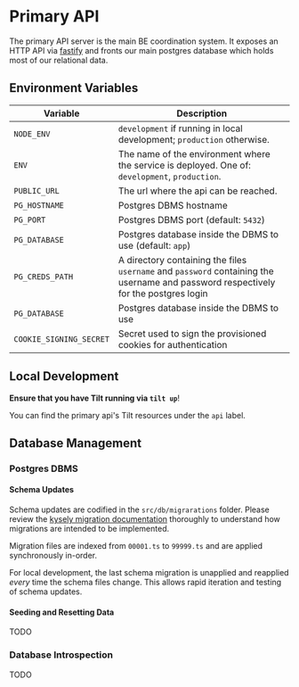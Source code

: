 # Primary API

The primary API server is the main BE coordination system. It exposes
an HTTP API via [fastify](https://fastify.dev/docs/latest/)
and fronts our main postgres database which holds most of our relational data.

## Environment Variables

| Variable                | Description                                                                                                                         |
|-------------------------|-------------------------------------------------------------------------------------------------------------------------------------|
| `NODE_ENV` | `development` if running in local development; `production` otherwise.                                                              |
| `ENV`                   | The name of the environment where the service is deployed. One of: `development`, `production`.                                     |
|`PUBLIC_URL` | The url where the api can be reached.                                                                                               |
| `PG_HOSTNAME`           | Postgres DBMS hostname                                                                                                              |
| `PG_PORT`               | Postgres DBMS port (default: `5432`)                                                                                                |
| `PG_DATABASE`           | Postgres database inside the DBMS to use (default: `app`)                                                                           |
| `PG_CREDS_PATH`         | A directory containing the files `username` and `password` containing the username and password respectively for the postgres login |
| `PG_DATABASE`           | Postgres database inside the DBMS to use                                                                                            |
| `COOKIE_SIGNING_SECRET` | Secret used to sign the provisioned cookies for authentication                                                                      |

## Local Development

**Ensure that you have Tilt running via `tilt up`**!

You can find the primary api's Tilt resources under the `api` label.

## Database Management

### Postgres DBMS


#### Schema Updates

Schema updates are codified in the `src/db/migrarations` folder. Please review the
[kysely migration documentation](https://github.com/koskimas/kysely#migrations) thoroughly to understand how
migrations are intended to be implemented.

Migration files are indexed from `00001.ts` to `99999.ts` and are applied synchronously in-order.

For local development, the last schema migration is
unapplied and reapplied _every_ time the schema files change. This
allows rapid iteration and testing of schema updates.

#### Seeding and Resetting Data

TODO

### Database Introspection

TODO

